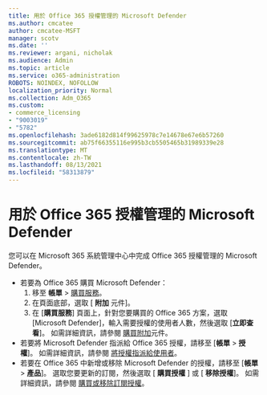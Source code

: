 ```yaml
---
title: 用於 Office 365 授權管理的 Microsoft Defender
ms.author: cmcatee
author: cmcatee-MSFT
manager: scotv
ms.date: ''
ms.reviewer: argani, nicholak
ms.audience: Admin
ms.topic: article
ms.service: o365-administration
ROBOTS: NOINDEX, NOFOLLOW
localization_priority: Normal
ms.collection: Adm_O365
ms.custom:
- commerce_licensing
- "9003019"
- "5782"
ms.openlocfilehash: 3ade6182d814f99625978c7e14678e67e6b57260
ms.sourcegitcommit: ab75f66355116e995b3cb5505465b31989339e28
ms.translationtype: MT
ms.contentlocale: zh-TW
ms.lasthandoff: 08/13/2021
ms.locfileid: "58313879"
---
```

# <a name="microsoft-defender-for-office-365-license-management"></a>用於 Office 365 授權管理的 Microsoft Defender

您可以在 Microsoft 365 系統管理中心中完成 Office 365 授權管理的 Microsoft Defender。

- 若要為 Office 365 購買 Microsoft Defender：
    1. 移至 **帳單**  >  [購買服務](https://go.microsoft.com/fwlink/p/?linkid=868433)。
    2. 在頁面底部，選取 [ **附加** 元件]。
    3. 在 [**購買服務**] 頁面上，針對您要購買的 Office 365 方案，選取 [Microsoft Defender]，輸入需要授權的使用者人數，然後選取 [**立即查看**]。 如需詳細資訊，請參閱 [購買附加](https://docs.microsoft.com/microsoft-365/commerce/buy-or-edit-an-add-on)元件。
- 若要將 Microsoft Defender 指派給 Office 365 授權，請移至 [**帳單**  >  **授權**]。 如需詳細資訊，請參閱 [將授權指派給使用者](https://docs.microsoft.com/microsoft-365/admin/manage/assign-licenses-to-users)。
- 若要在 Office 365 中新增或移除 Microsoft Defender 的授權，請移至 [**帳單**  >  **產品**]。 選取您要更新的訂閱，然後選取 [ **購買授權** ] 或 [ **移除授權**]。 如需詳細資訊，請參閱 [購買或移除訂閱授權](https://docs.microsoft.com/microsoft-365/commerce/licenses/buy-licenses)。